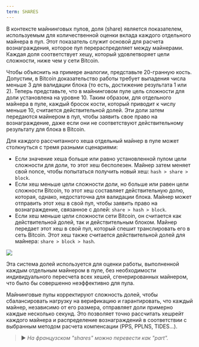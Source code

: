 ```yaml
---
term: SHARES
---
```


В контексте майнинговых пулов, доля (share) является показателем, используемым для количественной оценки вклада каждого отдельного майнера в пул. Этот показатель служит основой для расчета вознаграждения, которое пул перераспределяет между майнерами. Каждая доля соответствует хешу, который удовлетворяет цели сложности, ниже чем у сети Bitcoin.

Чтобы объяснить на примере аналогии, представьте 20-гранную кость. Допустим, в Bitcoin доказательство работы требует выпадения числа меньше 3 для валидации блока (то есть, достижение результата 1 или 2). Теперь представьте, что в майнинговом пуле цель сложности для доли установлена на уровне 10. Таким образом, для отдельного майнера в пуле, каждый бросок кости, который приводит к числу меньше 10, считается действительной долей. Эти доли затем передаются майнером в пул, чтобы заявить свое право на вознаграждение, даже если они не соответствуют действительному результату для блока в Bitcoin.

Для каждого рассчитанного хеша отдельный майнер в пуле может столкнуться с тремя разными сценариями:
* Если значение хеша больше или равно установленной пулом цели сложности для доли, то этот хеш бесполезен. Майнер затем меняет свой nonce, чтобы попытаться получить новый хеш: `hash > share > block`.
* Если хеш меньше цели сложности доли, но больше или равен цели сложности Bitcoin, то этот хеш составляет действительную долю, которая, однако, недостаточна для валидации блока. Майнер может отправить этот хеш в свой пул, чтобы заявить право на вознаграждение, связанное с долей: `share > hash > block`.
* Если хеш меньше цели сложности сети Bitcoin, он считается как действительной долей, так и действительным блоком. Майнер передает этот хеш в свой пул, который спешит транслировать его в сеть Bitcoin. Этот хеш также считается действительной долей для майнера: `share > block > hash`.

![](../../dictionnaire/assets/32.png)

Эта система долей используется для оценки работы, выполненной каждым отдельным майнером в пуле, без необходимости индивидуального пересчета всех хешей, сгенерированных майнером, что было бы совершенно неэффективно для пула.

Майнинговые пулы корректируют сложность долей, чтобы сбалансировать нагрузку на верификацию и гарантировать, что каждый майнер, независимо от его размера, отправляет доли примерно каждые несколько секунд. Это позволяет точно рассчитать хешрейт каждого майнера и распределение вознаграждений в соответствии с выбранным методом расчета компенсации (PPS, PPLNS, TIDES...).

> ► *На французском "shares" можно перевести как "part".*